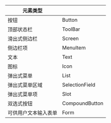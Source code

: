 | 元素类型       |                |
| ---------- | -------------- |
| 按钮         | Button         |
| 顶部状态栏      | ToolBar        |
| 滑出式侧边栏     | Screen         |
| 侧边栏项       | MenuItem       |
| 文本         | Text           |
| 图标         | Icon           |
| 弹出式菜单      | List           |
| 弹出式菜单区域    | SelectionField |
| 弹出式菜单项     | Slot           |
| 双选式按钮      | CompoundButton |
| 可供用户文本输入表单 | Form           |

